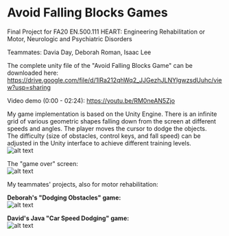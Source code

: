 # Avoid Falling Blocks Games
Final Project for FA20 EN.500.111 HEART: Engineering Rehabilitation or Motor, Neurologic and Psychiatric Disorders

Teammates: Davia Day, Deborah Roman, Isaac Lee

The complete unity file of the "Avoid Falling Blocks Game" can be downloaded here: https://drive.google.com/file/d/1lRa212qhWq2_JJGezhJLNYlgwzsdUuhc/view?usp=sharing

Video demo (0:00 - 02:24): https://youtu.be/RM0neAN5Zjo

My game implementation is based on the Unity Engine. There is an infinite grid of various geometric shapes falling down from the screen at different speeds and angles. The player moves the cursor to dodge the objects. 
\
The difficulty (size of obstacles, control keys, and fall speed) can be adjusted in the Unity interface to achieve different training levels. 
\
![alt text](https://cdn.discordapp.com/attachments/918977316875558912/1007331423633543248/falling_blocks_game.PNG)

The "game over" screen:
\
![alt text](https://cdn.discordapp.com/attachments/918977316875558912/1007331424023625789/ggPNG.PNG)

My teammates' projects, also for motor rehabilitation: 

**Deborah's "Dodging Obstacles" game:**
\
![alt text](https://cdn.discordapp.com/attachments/918977316875558912/1007331423251873923/deborah_3.PNG)

**David's Java "Car Speed Dodging" game:**
\
![alt text](https://cdn.discordapp.com/attachments/918977316875558912/1007332327451525150/david_day.PNG)
